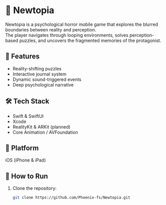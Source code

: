 # 🧠 Newtopia

Newtopia is a psychological horror mobile game that explores the blurred boundaries between reality and perception.  
The player navigates through looping environments, solves perception-based puzzles, and uncovers the fragmented memories of the protagonist.

## 🚀 Features

- Reality-shifting puzzles
- Interactive journal system
- Dynamic sound-triggered events
- Deep psychological narrative

## 🛠 Tech Stack

- Swift & SwiftUI
- Xcode
- RealityKit & ARKit (planned)
- Core Animation / AVFoundation

## 📱 Platform

iOS (iPhone & iPad)

## 🧪 How to Run

1. Clone the repository:
   ```bash
   git clone https://github.com/Phoenix-fs/Newtopia.git
